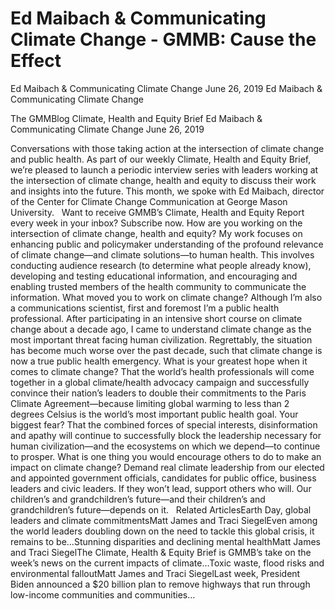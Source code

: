 # Ed Maibach & Communicating Climate Change - GMMB: Cause the Effect


Ed Maibach & Communicating Climate Change
June 26, 2019
Ed Maibach & Communicating Climate Change
 
The GMMBlog
Climate, Health and Equity Brief Ed Maibach & Communicating Climate Change
June 26, 2019
 
Conversations with those taking action at the intersection of climate change and public health.
As part of our weekly Climate, Health and Equity Brief, we’re pleased to launch a periodic interview series with leaders working at the intersection of climate change, health and equity to discuss their work and insights into the future. This month, we spoke with Ed Maibach, director of the Center for Climate Change Communication at George Mason University.  
Want to receive GMMB’s Climate, Health and Equity Report every week in your inbox? Subscribe now.
How are you working on the intersection of climate change, health and equity?
My work focuses on enhancing public and policymaker understanding of the profound relevance of climate change—and climate solutions—to human health. This involves conducting audience research (to determine what people already know), developing and testing educational information, and encouraging and enabling trusted members of the health community to communicate the information.
What moved you to work on climate change?
Although I’m also a communications scientist, first and foremost I’m a public health professional. After participating in an intensive short course on climate change about a decade ago, I came to understand climate change as the most important threat facing human civilization. Regrettably, the situation has become much worse over the past decade, such that climate change is now a true public health emergency.
What is your greatest hope when it comes to climate change?
That the world’s health professionals will come together in a global climate/health advocacy campaign and successfully convince their nation’s leaders to double their commitments to the Paris Climate Agreement—because limiting global warming to less than 2 degrees Celsius is the world’s most important public health goal.
Your biggest fear?
That the combined forces of special interests, disinformation and apathy will continue to successfully block the leadership necessary for human civilization—and the ecosystems on which we depend—to continue to prosper.
What is one thing you would encourage others to do to make an impact on climate change?
Demand real climate leadership from our elected and appointed government officials, candidates for public office, business leaders and civic leaders. If they won’t lead, support others who will. Our children’s and grandchildren’s future—and their children’s and grandchildren’s future—depends on it.
 
Related ArticlesEarth Day, global leaders and climate commitmentsMatt James and Traci SiegelEven among the world leaders doubling down on the need to tackle this global crisis, it remains to be…Stunning disparities and declining mental healthMatt James and Traci SiegelThe Climate, Health & Equity Brief is GMMB’s take on the week’s news on the current impacts of climate…Toxic waste, flood risks and environmental falloutMatt James and Traci SiegelLast week, President Biden announced a $20 billion plan to remove highways that run through low-income communities and communities…
